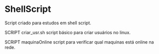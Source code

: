 # ShellScript
Script criado para estudos em shell script.

SCRIPT criar_usr.sh script básico para criar usuários no linux.

SCRIPT maquinaOnline script para verificar qual maquinas está online na rede. 
